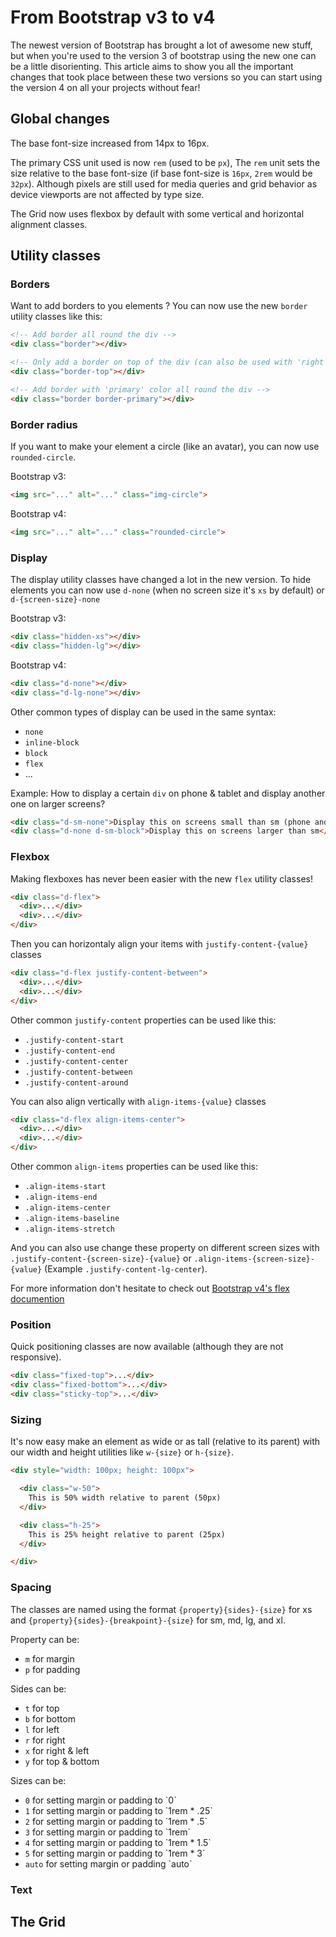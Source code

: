 # From Bootstrap v3 to v4

The newest version of Bootstrap has brought a lot of awesome new stuff, but when you're used to the version 3 of bootstrap using the new one can be a little disorienting. This article aims to show you all the important changes that took place between these two versions so you can start using the version 4 on all your projects without fear!

## Global changes

The base font-size increased from 14px to 16px.

The primary CSS unit used is now `rem` (used to be `px`), The `rem` unit sets the size relative to the base font-size (if base font-size is `16px`, `2rem` would be `32px`). Although pixels are still used for media queries and grid behavior as device viewports are not affected by type size.

The Grid now uses flexbox by default with some vertical and horizontal alignment classes.

## Utility classes

### Borders

Want to add borders to you elements ? You can now use the new `border` utility classes like this:

```html
<!-- Add border all round the div -->
<div class="border"></div>

<!-- Only add a border on top of the div (can also be used with 'right', 'left', 'bottom') -->
<div class="border-top"></div>

<!-- Add border with 'primary' color all round the div -->
<div class="border border-primary"></div>

```

### Border radius

If you want to make your element a circle (like an avatar), you can now use `rounded-circle`.

Bootstrap v3:

```html
<img src="..." alt="..." class="img-circle">
```

Bootstrap v4:
```html
<img src="..." alt="..." class="rounded-circle">
```

### Display

The display utility classes have changed a lot in the new version. To hide elements you can now use `d-none` (when no screen size it's `xs` by default) or `d-{screen-size}-none`

Bootstrap v3:

```html
<div class="hidden-xs"></div>
<div class="hidden-lg"></div>
```

Bootstrap v4:

```html
<div class="d-none"></div>
<div class="d-lg-none"></div>
```

Other common types of display can be used in the same syntax:

<ul>
  <li><code>none</code></li>
  <li><code>inline-block</code></li>
  <li><code>block</code></li>
  <li><code>flex</code></li>
  <li>...</li>
</ul>



Example: How to display a certain `div` on phone &amp; tablet and display another one on larger screens?

```html
<div class="d-sm-none">Display this on screens small than sm (phone and§ tablet)</div>
<div class="d-none d-sm-block">Display this on screens larger than sm</div>
```

### Flexbox

Making flexboxes has never been easier with the new `flex` utility classes!

```html
<div class="d-flex">
  <div>...</div>
  <div>...</div>
</div>
```

Then you can horizontaly align your items with `justify-content-{value}` classes

```html
<div class="d-flex justify-content-between">
  <div>...</div>
  <div>...</div>
</div>
```

Other common `justify-content` properties can be used like this:
<ul>
  <li><code>.justify-content-start</code></li>
  <li><code>.justify-content-end</code></li>
  <li><code>.justify-content-center</code></li>
  <li><code>.justify-content-between</code></li>
  <li><code>.justify-content-around</code></li>
</ul>

You can also align vertically with `align-items-{value}` classes

```html
<div class="d-flex align-items-center">
  <div>...</div>
  <div>...</div>
</div>
```

Other common `align-items` properties can be used like this:
<ul>
  <li><code>.align-items-start</code></li>
  <li><code>.align-items-end</code></li>
  <li><code>.align-items-center</code></li>
  <li><code>.align-items-baseline</code></li>
  <li><code>.align-items-stretch</code></li>
</ul>

And you can also use change these property on different screen sizes with `.justify-content-{screen-size}-{value}` or `.align-items-{screen-size}-{value}` (Example `.justify-content-lg-center`).

For more information don't hesitate to check out [Bootstrap v4's flex documention](https://getbootstrap.com/docs/4.1/utilities/flex/)

### Position

Quick positioning classes are now available (although they are not responsive).

```html
<div class="fixed-top">...</div>
<div class="fixed-bottom">...</div>
<div class="sticky-top">...</div>
```

### Sizing

It's now easy make an element as wide or as tall (relative to its parent) with our width and height utilities like `w-{size}` or `h-{size}`.

```html
<div style="width: 100px; height: 100px">

  <div class="w-50">
    This is 50% width relative to parent (50px)
  </div>

  <div class="h-25">
    This is 25% height relative to parent (25px)
  </div>

</div>
```

### Spacing

The classes are named using the format `{property}{sides}-{size}` for xs and `{property}{sides}-{breakpoint}-{size}` for sm, md, lg, and xl.

Property can be:
<ul>
  <li><code>m</code> for margin</li>
  <li><code>p</code> for padding</li>
</ul>

Sides can be:
<ul>
  <li><code>t</code> for top</li>
  <li><code>b</code> for bottom</li>
  <li><code>l</code> for left</li>
  <li><code>r</code> for right</li>
  <li><code>x</code> for right &amp; left</li>
  <li><code>y</code> for top &amp; bottom</li>
</ul>

Sizes can be:

<ul>
  <li><code>0</code> for setting margin or padding to `0`</li>
  <li><code>1</code> for setting margin or padding to `1rem * .25`</li>
  <li><code>2</code> for setting margin or padding to `1rem * .5`</li>
  <li><code>3</code> for setting margin or padding to `1rem`</li>
  <li><code>4</code> for setting margin or padding to `1rem * 1.5`</li>
  <li><code>5</code> for setting margin or padding to `1rem * 3`</li>
  <li><code>auto</code> for setting margin or padding `auto`</li>
</ul>

### Text

## The Grid
